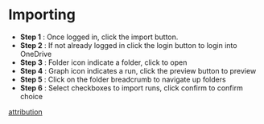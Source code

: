 
# Importing
- **Step 1** : Once logged in, click the import button.
- **Step 2** : If not already logged in click the login button to login into OneDrive
- **Step 3** : Folder icon indicate a folder, click to open
- **Step 4** : Graph icon indicates a run, click the preview button to preview
- **Step 5** : Click on the folder breadcrumb to navigate up folders
- **Step 6** : Select checkboxes to import runs, click confirm to confirm choice


[attribution](https://github.com/CMDT/TimeSeriesDataCapture/blob/master/Documents/attribution.md)
